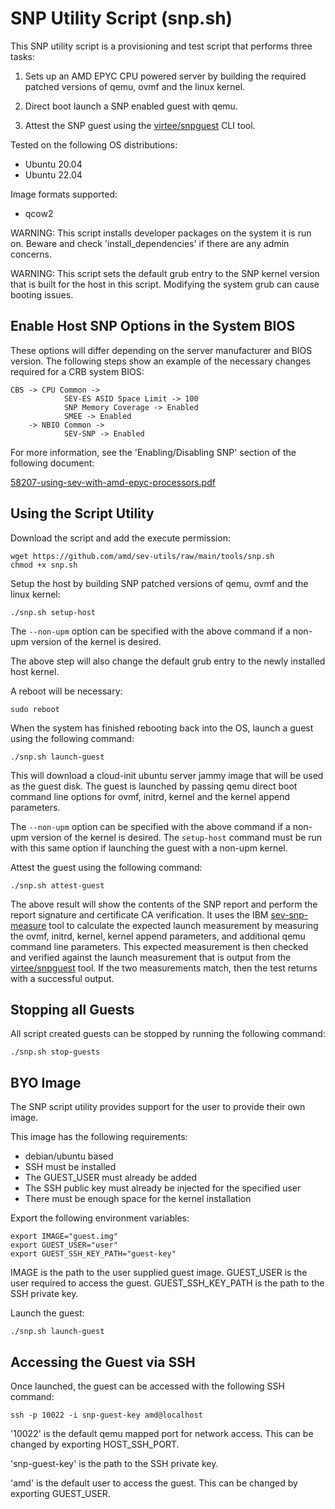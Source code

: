# SNP Utility Script (snp.sh)

This SNP utility script is a provisioning and test script that performs three tasks:

1. Sets up an AMD EPYC CPU powered server by building the required patched versions 
of qemu, ovmf and the linux kernel.

2. Direct boot launch a SNP enabled guest with qemu.

3. Attest the SNP guest using the [virtee/snpguest](https://github.com/virtee/snpguest) 
CLI tool.

Tested on the following OS distributions:
- Ubuntu 20.04
- Ubuntu 22.04

Image formats supported:
- qcow2

WARNING: 
This script installs developer packages on the system it is run on. 
Beware and check 'install_dependencies' if there are any admin concerns.

WARNING: 
This script sets the default grub entry to the SNP kernel version that is 
built for the host in this script. Modifying the system grub can cause 
booting issues.

## Enable Host SNP Options in the System BIOS

These options will differ depending on the server manufacturer and BIOS version. 
The following steps show an example of the necessary changes required for a CRB 
system BIOS:
```
CBS -> CPU Common ->
            SEV-ES ASID Space Limit -> 100
            SNP Memory Coverage -> Enabled 
            SMEE -> Enabled
    -> NBIO Common ->
            SEV-SNP -> Enabled
```

For more information, see the 'Enabling/Disabling SNP' section of the following document:

[58207-using-sev-with-amd-epyc-processors.pdf](https://www.amd.com/content/dam/amd/en/documents/developer/58207-using-sev-with-amd-epyc-processors.pdf)

## Using the Script Utility

Download the script and add the execute permission:
```
wget https://github.com/amd/sev-utils/raw/main/tools/snp.sh
chmod +x snp.sh
```

Setup the host by building SNP patched versions of qemu, ovmf and the linux kernel:
```
./snp.sh setup-host
```

The `--non-upm` option can be specified with the above command if a non-upm version 
of the kernel is desired.

The above step will also change the default grub entry to the newly installed 
host kernel.

A reboot will be necessary:
```
sudo reboot
```

When the system has finished rebooting back into the OS, launch a guest using 
the following command:
```
./snp.sh launch-guest
```

This will download a cloud-init ubuntu server jammy image that will be used as the 
guest disk. The guest is launched by passing qemu direct boot command line options 
for ovmf, initrd, kernel and the kernel append parameters.

The `--non-upm` option can be specified with the above command if a non-upm version 
of the kernel is desired. The `setup-host` command must be run with this same option 
if launching the guest with a non-upm kernel.

Attest the guest using the following command:
```
./snp.sh attest-guest
```

The above result will show the contents of the SNP report and perform the 
report signature and certificate CA verification. It uses the IBM 
[sev-snp-measure](https://github.com/IBM/sev-snp-measure) tool to calculate the 
expected launch measurement by measuring the ovmf, initrd, kernel, kernel append 
parameters, and additional qemu command line parameters. This expected measurement 
is then checked and verified against the launch measurement that is output from the 
[virtee/snpguest](https://github.com/virtee/snpguest) tool. If the two measurements 
match, then the test returns with a successful output.

## Stopping all Guests

All script created guests can be stopped by running the following command:
```
./snp.sh stop-guests
```

## BYO Image

The SNP script utility provides support for the user to provide their own image.

This image has the following requirements:
- debian/ubuntu based
- SSH must be installed
- The GUEST_USER must already be added
- The SSH public key must already be injected for the specified user
- There must be enough space for the kernel installation

Export the following environment variables:
```
export IMAGE="guest.img"
export GUEST_USER="user"
export GUEST_SSH_KEY_PATH="guest-key"
```

IMAGE is the path to the user supplied guest image.
GUEST_USER is the user required to access the guest.
GUEST_SSH_KEY_PATH is the path to the SSH private key.

Launch the guest:
```
./snp.sh launch-guest
```

## Accessing the Guest via SSH

Once launched, the guest can be accessed with the following SSH command:
```
ssh -p 10022 -i snp-guest-key amd@localhost
```

'10022' is the default qemu mapped port for network access. This can be changed 
by exporting HOST_SSH_PORT.

'snp-guest-key' is the path to the SSH private key.

'amd' is the default user to access the guest. This can be changed by exporting 
GUEST_USER.
